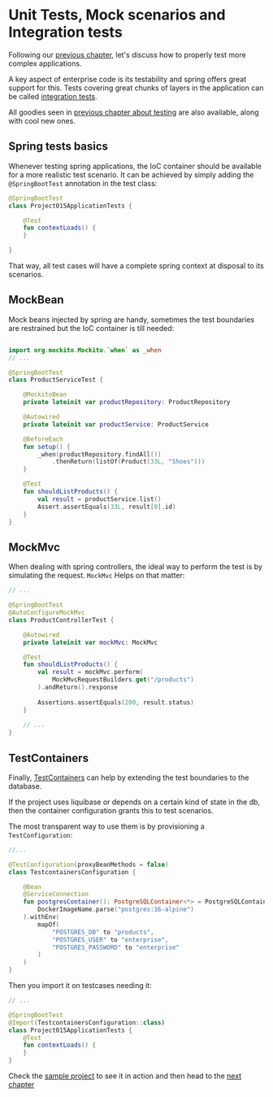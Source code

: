 # Unit Tests, Mock scenarios and Integration tests

Following our [previous chapter][0805], let's discuss how to properly test more
complex applications.

A key aspect of enterprise code is its testability and spring offers great
support for this. Tests covering great chunks of layers in the application can
be called [integration tests][0806].

All goodies seen in [previous chapter about testing][0801] are also available,
along with cool new ones.

## Spring tests basics

Whenever testing spring applications, the IoC container should be available for
a more realistic test scenario. It can be achieved by simply adding the 
`@SpringBootTest` annotation in the test class:

```kotlin
@SpringBootTest
class Project015ApplicationTests {

	@Test
	fun contextLoads() {
	}

}
```

That way, all test cases will have a complete spring context at disposal to its
scenarios.

## MockBean

Mock beans injected by spring are handy, sometimes the test boundaries are
restrained but the IoC container is till needed:

```kotlin

import org.mockito.Mockito.`when` as _when
// ...

@SpringBootTest
class ProductServiceTest {

    @MockitoBean
    private lateinit var productRepository: ProductRepository

    @Autowired
    private lateinit var productService: ProductService

    @BeforeEach
    fun setup() {
        _when(productRepository.findAll())
            .thenReturn(listOf(Product(33L, "Shoes")))
    }

    @Test
    fun shouldListProducts() {
        val result = productService.list()
        Assert.assertEquals(33L, result[0].id)
    }
}
```

## MockMvc

When dealing with spring controllers, the ideal way to perform the test is by
simulating the request. `MockMvc` Helps on that matter:

```kotlin
// ...

@SpringBootTest
@AutoConfigureMockMvc
class ProductControllerTest {

    @Autowired
    private lateinit var mockMvc: MockMvc

    @Test
    fun shouldListProducts() {
        val result = mockMvc.perform(
            MockMvcRequestBuilders.get("/products")
        ).andReturn().response
        
        Assertions.assertEquals(200, result.status)
    }
    
    // ...
}
```

## TestContainers

Finally, [TestContainers][0802] can help by extending the test boundaries to the
database.

If the project uses liquibase or depends on a certain kind of state in the db,
then the container configuration grants this to test scenarios.

The most transparent way to use them is by provisioning a `TestConfiguration`:

```kotlin
//...

@TestConfiguration(proxyBeanMethods = false)
class TestcontainersConfiguration {

    @Bean
    @ServiceConnection
    fun postgresContainer(): PostgreSQLContainer<*> = PostgreSQLContainer(
        DockerImageName.parse("postgres:16-alpine")
    ).withEnv(
        mapOf(
            "POSTGRES_DB" to "products",
            "POSTGRES_USER" to "enterprise",
            "POSTGRES_PASSWORD" to "enterprise"
        )
    )
}
```

Then you import it on testcases needing it:

```kotlin
// ...

@SpringBootTest
@Import(TestcontainersConfiguration::class)
class Project015ApplicationTests {
    @Test
    fun contextLoads() {
    }
}
```

Check the [sample project][0803] to see it in action and then head to the
[next chapter][0804]

[0801]: ./0013-unit-tests-part-1.md
[0802]: https://testcontainers.com
[0803]: ../samples/project-015-spring-test-mocks/README.md
[0804]: ./0018-container-basics.md
[0805]: ./0016-spring-with-databases.md
[0806]: https://en.wikipedia.org/wiki/Integration_testing

